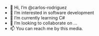 - 👋 Hi, I’m @carlos-rodriguez
- 👀 I’m interested in software development
- 🌱 I’m currently learning C#
- 💞️ I’m looking to collaborate on ...
- 📫 You can reach me by this media.

<!---
carlos-rodriguez/carlos-rodriguez is a ✨ special ✨ repository because its `README.md` (this file) appears on your GitHub profile.
You can click the Preview link to take a look at your changes.
--->

